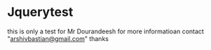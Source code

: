 # Jquerytest
this is only a test for Mr Dourandeesh
for more informatioan contact "arshivbastian@gmail.com"
thanks	
